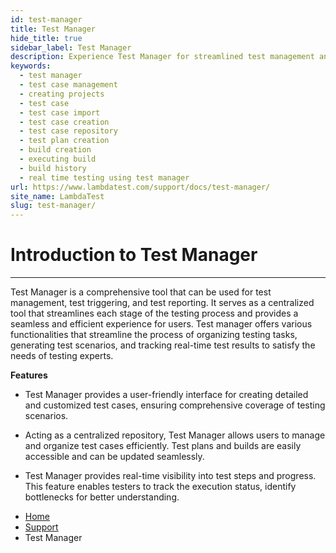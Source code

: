 ```yaml
---
id: test-manager
title: Test Manager
hide_title: true
sidebar_label: Test Manager
description: Experience Test Manager for streamlined test management and real-time testing. Elevate your testing efficiency with various features and insights.
keywords:
  - test manager
  - test case management 
  - creating projects
  - test case
  - test case import
  - test case creation
  - test case repository
  - test plan creation
  - build creation
  - executing build
  - build history
  - real time testing using test manager
url: https://www.lambdatest.com/support/docs/test-manager/
site_name: LambdaTest
slug: test-manager/
---
```


<script type="application/ld+json"
      dangerouslySetInnerHTML={{ __html: JSON.stringify({
       "@context": "https://schema.org",
        "@type": "BreadcrumbList",
        "itemListElement": [{
          "@type": "ListItem",
          "position": 1,
          "name": "LambdaTest",
          "item": "https://www.lambdatest.com"
        },{
          "@type": "ListItem",
          "position": 2,
          "name": "Support",
          "item": "https://www.lambdatest.com/support/docs/"
        },{
          "@type": "ListItem",
          "position": 3,
          "name": "Test Manager",
          "item": "https://www.lambdatest.com/support/docs/test-manager/"
        }]
      })
    }}
></script>

# Introduction to Test Manager
***

Test Manager is a comprehensive tool that can be used for test management, test triggering, and test reporting. It serves as a centralized tool that streamlines each stage of the testing process and provides a seamless and efficient experience for users. Test manager offers various functionalities that streamline the process of organizing testing tasks, generating test scenarios, and tracking real-time test results to satisfy the needs of testing experts.

**Features**

- Test Manager provides a user-friendly interface for creating detailed and customized test cases, ensuring comprehensive coverage of testing scenarios.

- Acting as a centralized repository, Test Manager allows users to manage and organize test cases efficiently. Test plans and builds are easily accessible and can be updated seamlessly.

- Test Manager provides real-time visibility into test steps and progress. This feature enables testers to track the execution status, identify bottlenecks for better understanding.




<nav aria-label="breadcrumbs">
  <ul className="breadcrumbs">
    <li className="breadcrumbs__item">
      <a className="breadcrumbs__link" href="https://www.lambdatest.com">
        Home
      </a>
    </li>
    <li className="breadcrumbs__item">
      <a className="breadcrumbs__link" target="_self" href="https://www.lambdatest.com/support/docs/">
        Support
      </a>
    </li>
    <li className="breadcrumbs__item breadcrumbs__item--active">
      <span className="breadcrumbs__link">
        Test Manager
      </span>
    </li>
  </ul>
</nav>